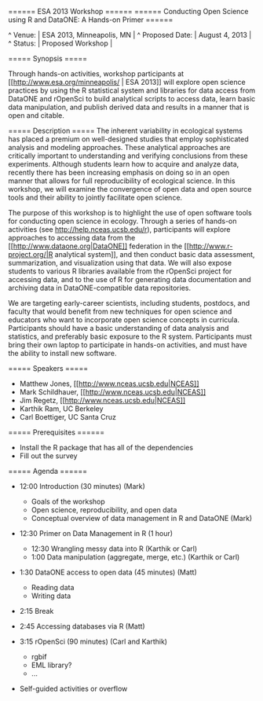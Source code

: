 ====== ESA 2013 Workshop ======
====== Conducting Open Science using R and DataONE: A Hands-on Primer ======

^ Venue: | ESA 2013, Minneapolis, MN |
^ Proposed Date: | August 4, 2013 |
^ Status: | Proposed Workshop |

===== Synopsis =====

Through hands-on activities, workshop participants at [[http://www.esa.org/minneapolis/ | ESA 2013]] will explore open science practices by using the R statistical system and libraries for data access from DataONE and rOpenSci to build analytical scripts to access data, learn basic data manipulation, and publish derived data and results in a manner that is open and citable.

===== Description =====
The inherent variability in ecological systems has placed a premium on well-designed studies that employ sophisticated analysis and modeling approaches. These analytical approaches are critically important to understanding and verifying conclusions from these experiments.  Although students learn how to acquire and analyze data, recently there has been increasing emphasis on doing so in an open manner that allows for full reproducibility of ecological science.  In this workshop, we will examine the convergence of open data and open source tools and their ability to jointly facilitate open science.

The purpose of this workshop is to highlight the use of open software tools for conducting open science in ecology.  Through a series of hands-on activities (see http://help.nceas.ucsb.edu/r), participants will explore approaches to accessing data from the [[http://www.dataone.org|DataONE]] federation in the [[http://www.r-project.org/|R analytical system]], and then conduct basic data assessment, summarization, and visualization using that data.  We will also expose students to various R libraries available from the rOpenSci project for accessing data, and to the use of R for generating data documentation and archiving data in DataONE-compatible data repositories.

We are targeting early-career scientists, including students, postdocs, and faculty that would benefit from new techniques for open science and educators who want to incorporate open science concepts in curricula. Participants should have a basic understanding of data analysis and statistics, and preferably basic exposure to the R system.  Participants must bring their own laptop to participate in hands-on activities, and must have the ability to install new software. 

===== Speakers =====
  * Matthew Jones, [[http://www.nceas.ucsb.edu|NCEAS]]
  * Mark Schildhauer, [[http://www.nceas.ucsb.edu|NCEAS]]
  * Jim Regetz, [[http://www.nceas.ucsb.edu|NCEAS]]
  * Karthik Ram, UC Berkeley
  * Carl Boettiger, UC Santa Cruz

===== Prerequisites ======
- Install the R package that has all of the dependencies
- Fill out the survey

===== Agenda ======

- 12:00 Introduction (30 minutes) (Mark)

  - Goals of the workshop
  - Open science, reproducibility, and open data
  - Conceptual overview of data management in R and DataONE (Mark)

- 12:30 Primer on Data Management in R (1 hour)

  - 12:30 Wrangling messy data into R (Karthik or Carl)
  - 1:00 Data manipulation (aggregate, merge, etc.) (Karthik or Carl)

- 1:30 DataONE access to open data (45 minutes) (Matt)

  - Reading data
  - Writing data

- 2:15 Break

- 2:45 Accessing databases via R (Matt)

- 3:15 rOpenSci (90 minutes) (Carl and Karthik)

  - rgbif
  - EML library?
  - ...

- Self-guided activities or overflow
